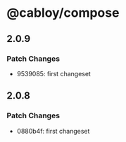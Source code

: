 # @cabloy/compose

## 2.0.9

### Patch Changes

- 9539085: first changeset

## 2.0.8

### Patch Changes

- 0880b4f: first changeset
